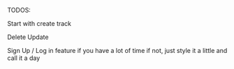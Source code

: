TODOS:

Start with create track

Delete
Update

Sign Up / Log in feature if you have a lot of time
if not, just style it a little and call it a day

